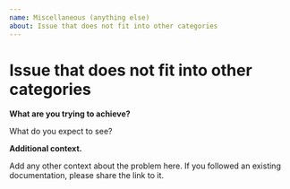 ```yaml
---
name: Miscellaneous (anything else)
about: Issue that does not fit into other categories
---
```


# Issue that does not fit into other categories

**What are you trying to achieve?**

What do you expect to see?

**Additional context.**

Add any other context about the problem here. If you followed an existing
documentation, please share the link to it.
